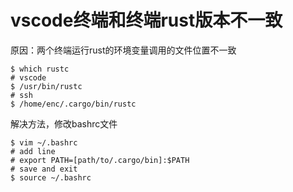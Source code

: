 # vscode终端和终端rust版本不一致

原因：两个终端运行rust的环境变量调用的文件位置不一致

```shell
$ which rustc
# vscode
$ /usr/bin/rustc
# ssh
$ /home/enc/.cargo/bin/rustc
```

解决方法，修改bashrc文件

```shell
$ vim ~/.bashrc
# add line
# export PATH=[path/to/.cargo/bin]:$PATH
# save and exit
$ source ~/.bashrc
```

